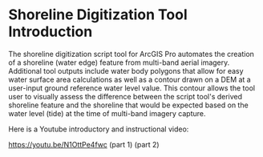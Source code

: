 # Shoreline Digitization Tool Introduction

The shoreline digitization script tool for ArcGIS Pro automates the creation of a shoreline (water edge) feature from multi-band aerial imagery.  Additional tool outputs include water body polygons that allow for easy water surface area calculations as well as a contour drawn on a DEM at a user-input ground reference water level value.  This contour allows the tool user to visually assess the difference between the script tool's derived shoreline feature and the shoreline that would be expected based on the water level (tide) at the time of multi-band imagery capture.

Here is a Youtube introductory and instructional video:

https://youtu.be/N1OttPe4fwc  (part 1)
  (part 2)
